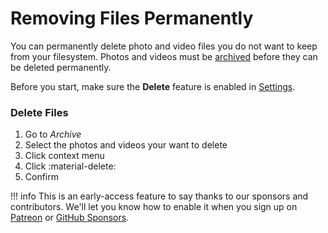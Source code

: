 # Removing Files Permanently #

You can permanently delete photo and video files you do not want to keep from your filesystem.
Photos and videos must be [archived](./archive.md) before they can be deleted permanently.

Before you start, make sure the **Delete** feature is enabled in [Settings](../settings/general.md).

### Delete Files ###

1. Go to *Archive*
2. Select the photos and videos your want to delete
2. Click context menu
3. Click :material-delete:
4. Confirm

!!! info
      This is an early-access feature to say thanks to our sponsors and contributors. 
      We'll let you know how to enable it when you sign up on [Patreon](https://www.patreon.com/photoprism) or [GitHub Sponsors](https://github.com/sponsors/photoprism).
      

